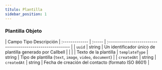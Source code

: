 ```yaml
---
título: Plantilla
sidebar_position: 1
---
```


### Plantilla Objeto

| Campo Tipo Descripción
| :------------- | :----- | :---------------------------------------------------------- |
| `uuid` | string | Un identificador único de plantilla generado por Callbell |
| |
| Texto de la plantilla
| `templateType` | string | Tipo de plantilla (`text`, `image`, `video`, `document`) | | `createdAt` | string
| `createdAt` | string | Fecha de creación del contacto (formato ISO 8601) |
